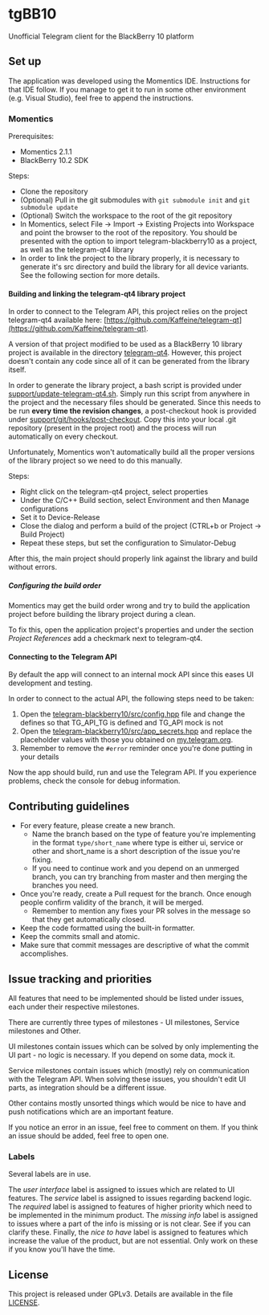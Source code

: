 tgBB10
======

Unofficial Telegram client for the BlackBerry 10 platform

## Set up

The application was developed using the Momentics IDE. Instructions for that IDE follow. If you manage to get it to run in some other environment (e.g. Visual Studio), feel free to append the instructions.

### Momentics

Prerequisites:

* Momentics 2.1.1
* BlackBerry 10.2 SDK

Steps:

* Clone the repository
* (Optional) Pull in the git submodules with `git submodule init` and `git submodule update`
* (Optional) Switch the workspace to the root of the git repository
* In Momentics, select File -> Import -> Existing Projects into Workspace and point the browser to the root of the repository. You should be presented with the option to import telegram-blackberry10 as a project, as well as the telegram-qt4 library
* In order to link the project to the library properly, it is necessary to generate it's src directory and build the library for all device variants. See the following section for more details.

#### Building and linking the telegram-qt4 library project

In order to connect to the Telegram API, this project relies on the project telegram-qt4 available here: [https://github.com/Kaffeine/telegram-qt](https://github.com/Kaffeine/telegram-qt).

A version of that project modified to be used as a BlackBerry 10 library project is available in the directory [telegram-qt4](telegram-qt4). However, this project doesn't contain any code since all of it can be generated from the library itself.

In order to generate the library project, a bash script is provided under [support/update-telegram-qt4.sh](support/update-telegram-qt4.sh). Simply run this script from anywhere in the project and the necessary files should be generated. Since this needs to be run **every time the revision changes**, a post-checkout hook is provided under [support/git/hooks/post-checkout](support/git/hooks/post-checkout). Copy this into your local .git repository (present in the project root) and the process will run automatically on every checkout.

Unfortunately, Momentics won't automatically build all the proper versions of the library project so we need to do this manually.

Steps:

* Right click on the telegram-qt4 project, select properties
* Under the C/C++ Build section, select Environment and then Manage configurations
* Set it to Device-Release
* Close the dialog and perform a build of the project (CTRL+b or Project -> Build Project)
* Repeat these steps, but set the configuration to Simulator-Debug

After this, the main project should properly link against the library and build without errors.

##### Configuring the build order

Momentics may get the build order wrong and try to build the application project before building the library project during a clean.

To fix this, open the application project's properties and under the section _Project References_ add a checkmark next to telegram-qt4.

#### Connecting to the Telegram API

By default the app will connect to an internal mock API since this eases UI development and testing.

In order to connect to the actual API, the following steps need to be taken:

1. Open the [telegram-blackberry10/src/config.hpp](telegram-blackberry10/src/config.hpp) file and change the defines so that TG_API_TG is defined and TG_API mock is not
2. Open the [telegram-blackberry10/src/app_secrets.hpp](telegram-blackberry10/src/app_secrets.hpp) and replace the placeholder values with those you obtained on [my.telegram.org](https://my.telegram.org).
3. Remember to remove the `#error` reminder once you're done putting in your details

Now the app should build, run and use the Telegram API. If you experience problems, check the console for debug information.

## Contributing guidelines

* For every feature, please create a new branch.
    * Name the branch based on the type of feature you're implementing in the format `type/short_name` where type is either ui, service or other and short_name is a short description of the issue you're fixing.
    * If you need to continue work and you depend on an unmerged branch, you can try branching from master and then merging the branches you need.
* Once you're ready, create a Pull request for the branch. Once enough people confirm validity of the branch, it will be merged.
	* Remember to mention any fixes your PR solves in the message so that they get automatically closed.
* Keep the code formatted using the built-in formatter.
* Keep the commits small and atomic.
* Make sure that commit messages are descriptive of what the commit accomplishes.

## Issue tracking and priorities

All features that need to be implemented should be listed under issues, each under their respective milestones.

There are currently three types of milestones - UI milestones, Service milestones and Other.

UI milestones contain issues which can be solved by only implementing the UI part - no logic is necessary. If you depend on some data, mock it.

Service milestones contain issues which (mostly) rely on communication with the Telegram API. When solving these issues, you shouldn't edit UI parts, as integration should be a different issue.

Other contains mostly unsorted things which would be nice to have and push notifications which are an important feature.

If you notice an error in an issue, feel free to comment on them. If you think an issue should be added, feel free to open one.

### Labels

Several labels are in use.

The *user interface* label is assigned to issues which are related to UI features.
The *service* label is assigned to issues regarding backend logic.
The *required* label is assigned to features of higher priority which need to be implemented in the minimum product.
The *missing info* label is assigned to issues where a part of the info is missing or is not clear. See if you can clarify these.
Finally, the *nice to have* label is assigned to features which increase the value of the product, but are not essential. Only work on these if you know you'll have the time.

## License

This project is released under GPLv3. Details are available in the file [LICENSE](LICENSE).
